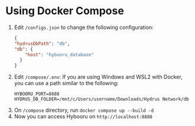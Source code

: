 # Using Docker Compose
1. Edit `/configs.json` to change the following configuration:
    ```json
    {
    "hydrusDbPath": "db",
    "db": {
        "host": "hybooru_database"
      }
    }
    ```
2. Edit `/compose/.env`:
   If you are using Windows and WSL2 with Docker, you can use a path similar to the following:
    ```env
    HYBOORU_PORT=8888
    HYDRUS_DB_FOLDER=/mnt/c/Users/username/Downloads/Hydrus Network/db
    ```
3. On `/compose` directory, run `docker compose up --build -d`
4. Now you can access Hybooru on `http://localhost:8888`
